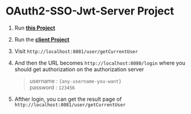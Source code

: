 # OAuth2-SSO-Jwt-Server Project

1. Run [**this Project**](https:/github.com/hjwforever/oauth2-jwt-sso-server)
2. Run the **[client Project](https:/github.com/hjwforever/oauth2-client)**
3. Visit `http://localhost:8081/user/getCurrentUser`
4. And then the URL becomes `http://localhost:8080/login` where you should get authorization on the authorization server  
    > username :   `{any-username-you-want}`  
    password : `123456`

5. Afther login, you can get the result page of `http://localhost:8081/user/getCurrentUser`  